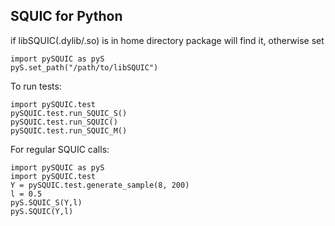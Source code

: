 ## SQUIC for Python


if libSQUIC(.dylib/.so) is in home directory 
package will find it, otherwise set

```angular2
import pySQUIC as pyS
pyS.set_path("/path/to/libSQUIC")
```

To run tests:

```angular2
import pySQUIC.test 
pySQUIC.test.run_SQUIC_S()
pySQUIC.test.run_SQUIC()
pySQUIC.test.run_SQUIC_M()
```

For regular SQUIC calls:

```angular2
import pySQUIC as pyS
import pySQUIC.test
Y = pySQUIC.test.generate_sample(8, 200)
l = 0.5
pyS.SQUIC_S(Y,l)
pyS.SQUIC(Y,l)
```